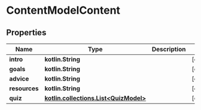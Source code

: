 
# ContentModelContent

## Properties
Name | Type | Description | Notes
------------ | ------------- | ------------- | -------------
**intro** | **kotlin.String** |  |  [optional]
**goals** | **kotlin.String** |  |  [optional]
**advice** | **kotlin.String** |  |  [optional]
**resources** | **kotlin.String** |  |  [optional]
**quiz** | [**kotlin.collections.List&lt;QuizModel&gt;**](QuizModel.md) |  |  [optional]



